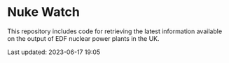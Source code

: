 # Nuke Watch

This repository includes code for retrieving the latest information available on the output of EDF nuclear power plants in the UK.

Last updated: 2023-06-17 19:05